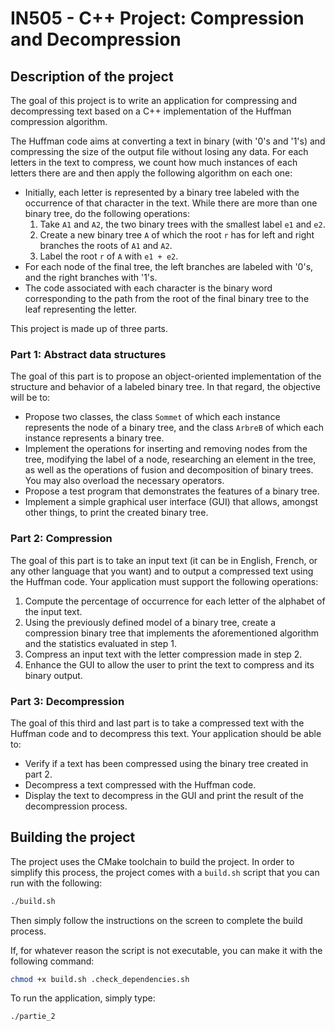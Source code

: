# IN505 - C++ Project: Compression and Decompression

## Description of the project

The goal of this project is to write an application for compressing and decompressing text based on a C++ implementation of the Huffman compression algorithm.

The Huffman code aims at converting a text in binary (with '0's and '1's) and compressing the size of the output file without losing any data. For each letters in the text to compress, we count how much instances of each letters there are and then apply the following algorithm on each one:

-   Initially, each letter is represented by a binary tree labeled with the occurrence of that character in the text. While there are more than one binary tree, do the following operations:
    1.  Take `A1` and `A2`, the two binary trees with the smallest label `e1` and `e2`.
    2.  Create a new binary tree `A` of which the root `r` has for left and right branches the roots of `A1` and `A2`.
    3.  Label the root `r` of `A` with `e1 + e2`.
-   For each node of the final tree, the left branches are labeled with '0's, and the right branches with '1's.
-   The code associated with each character is the binary word corresponding to the path from the root of the final binary tree to the leaf representing the letter.

This project is made up of three parts.

### Part 1: Abstract data structures

The goal of this part is to propose an object-oriented implementation of the structure and behavior of a labeled binary tree. In that regard, the objective will be to:

-   Propose two classes, the class `Sommet` of which each instance represents the node of a binary tree, and the class `ArbreB` of which each instance represents a binary tree.
-   Implement the operations for inserting and removing nodes from the tree, modifying the label of a node, researching an element in the tree, as well as the operations of fusion and decomposition of binary trees. You may also overload the necessary operators.
-   Propose a test program that demonstrates the features of a binary tree.
-   Implement a simple graphical user interface (GUI) that allows, amongst other things, to print the created binary tree.

### Part 2: Compression

The goal of this part is to take an input text (it can be in English, French, or any other language that you want) and to output a compressed text using the Huffman code. Your application must support the following operations:

1.  Compute the percentage of occurrence for each letter of the alphabet of the input text.
2.  Using the previously defined model of a binary tree, create a compression binary tree that implements the aforementioned algorithm and the statistics evaluated in step 1.
3.  Compress an input text with the letter compression made in step 2.
4.  Enhance the GUI to allow the user to print the text to compress and its binary output.

### Part 3: Decompression

The goal of this third and last part is to take a compressed text with the Huffman code and to decompress this text. Your application should be able to:

-   Verify if a text has been compressed using the binary tree created in part 2.
-   Decompress a text compressed with the Huffman code.
-   Display the text to decompress in the GUI and print the result of the decompression process.


## Building the project

The project uses the CMake toolchain to build the project.
In order to simplify this process, the project comes with a `build.sh` script that you can run with the following:

``` sh
./build.sh
```

Then simply follow the instructions on the screen to complete the build process.

If, for whatever reason the script is not executable, you can make it with the following command:

``` sh
chmod +x build.sh .check_dependencies.sh
```

To run the application, simply type:

``` sh
./partie_2
```
